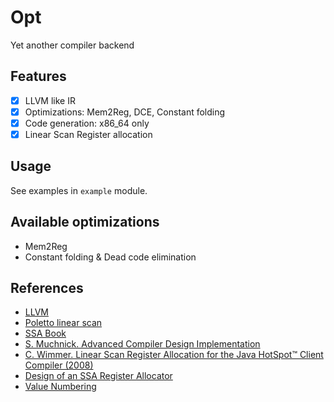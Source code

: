 # Opt
Yet another compiler backend

## Features
- [x] LLVM like IR
- [x] Optimizations: Mem2Reg, DCE, Constant folding
- [x] Code generation: x86_64 only
- [x] Linear Scan Register allocation

## Usage
See examples in `example` module.

## Available optimizations
- Mem2Reg
- Constant folding & Dead code elimination

## References
- [LLVM](https://llvm.org/)
- [Poletto linear scan](https://dl.acm.org/doi/10.1145/237721.237727)
- [SSA Book](https://www.cs.utexas.edu/~lin/cs380c/wegman.pdf)
- [S. Muchnick. Advanced Compiler Design Implementation](https://www.amazon.com/Advanced-Compiler-Design-Implementation-Muchnick/dp/1558603204)
- [C. Wimmer. Linear Scan Register Allocation for the Java HotSpot™ Client Compiler (2008)](https://www.researchgate.net/publication/221012814_Linear_Scan_Register_Allocation_for_the_Java_HotSpot_Client_Compiler)
- [Design of an SSA Register Allocator](https://compilers.cs.uni-saarland.de/projects/ssara/hack_ssara_ssa09.pdf)
- [Value Numbering](https://softlib.rice.edu/pub/CRPC-TRs/reports/CRPC-TR94517-S.pdf)